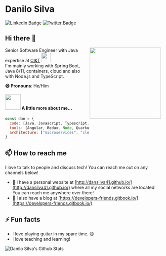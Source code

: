 # Danilo Silva

[![Linkedin Badge](https://img.shields.io/badge/-LinkedIn-blue?style=flat&logo=LinkedIn&logoColor=white)](https://www.linkedin.com/in/danilosilvap)
[![Twitter Badge](https://img.shields.io/badge/-Twitter-1ca0f1?style=flat&logo=Twitter&logoColor=white)](https://twitter.com/dansilva41)

## Hi there 👋
<img align='right' src="https://media.giphy.com/media/gh0RRgkTXedvF0pDc0/giphy.gif" width="230">

Senior Software Engineer with Java expertise at [CI&T](https://ciandt.com/) <img src="https://media.giphy.com/media/WUlplcMpOCEmTGBtBW/giphy.gif" width="30"> </br>
I'm mainly working with Spring Boot, Java 8/11, containers, cloud and also with Node.js and TypeScript.

**😄 Pronouns**: He/Him

#### <img src="https://media.giphy.com/media/VgCDAzcKvsR6OM0uWg/giphy.gif" width="50"> A little more about me...  

```javascript
const dan = {
  code: [Java, Javascript, Typescript, HTML, CSS, Bash],
  tools: [Angular, Redux, Node, Quarkus, Spring Framework, Docker, Maven, Gradle, Hibernate, JPA, Intellij IDEA, Web Storm],
  architecture: ["microservices", "clean-arquicture", "design system pattern"]
}
```

## 📫 How to reach me

I love to talk to people and discuss tech! You can reach me out on any channels below!

- 🔗 I have a personal website at [http://dansilva41.github.io/](http://dansilva41.github.io/) where all my social networks are located! You can reach me anywhere over there!
- 📝 I also have a blog at [https://developers-friends.gitbook.io/](https://developers-friends.gitbook.io/)

## ⚡ Fun facts

- I love playing guitar in my spare time. 😄</br>
- I love teaching and learning!

![Danilo Silva's Github Stats](https://github-readme-stats.vercel.app/api?username=dansilva41&show_icons=true)

